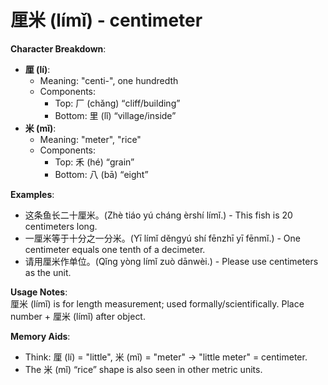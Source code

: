 # **厘米 (límǐ) - centimeter**

**Character Breakdown**:  
- **厘 (lí)**:
  - Meaning: "centi-", one hundredth
  - Components:
    - Top: 厂 (chǎng) “cliff/building”
    - Bottom: 里 (lǐ) “village/inside”  
- **米 (mǐ)**:
  - Meaning: "meter", "rice"
  - Components:
    - Top: 禾 (hé) “grain”
    - Bottom: 八 (bā) “eight”

**Examples**:  
- 这条鱼长二十厘米。(Zhè tiáo yú cháng èrshí límǐ.) - This fish is 20 centimeters long.  
- 一厘米等于十分之一分米。(Yī límǐ děngyú shí fēnzhī yī fēnmǐ.) - One centimeter equals one tenth of a decimeter.  
- 请用厘米作单位。(Qǐng yòng límǐ zuò dānwèi.) - Please use centimeters as the unit.

**Usage Notes**:  
厘米 (límǐ) is for length measurement; used formally/scientifically. Place number + 厘米 (límǐ) after object.

**Memory Aids**:  
- Think: 厘 (lí) = "little", 米 (mǐ) = "meter" → "little meter" = centimeter.  
- The 米 (mǐ) “rice” shape is also seen in other metric units.